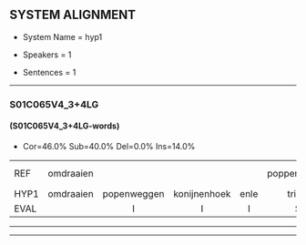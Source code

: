 
## SYSTEM ALIGNMENT

- System Name = hyp1

- Speakers = 1

- Sentences = 1

---

### S01C065V4_3+4LG

#### (S01C065V4_3+4LG-words)

- Cor=46.0%	Sub=40.0%	Del=0.0%	Ins=14.0%

|  |  |  |  |  |  |  |  |  |  |  |  |  |  |  |  |  |  |  |  |  |  |  |  |  |  |  |  |  |  |  |  |  |  |  |  |  |  |  |  |  |  |  |  |  |  |  |  |  |  |  |
|:--- |:---:|:---:|:---:|:---:|:---:|:---:|:---:|:---:|:---:|:---:|:---:|:---:|:---:|:---:|:---:|:---:|:---:|:---:|:---:|:---:|:---:|:---:|:---:|:---:|:---:|:---:|:---:|:---:|:---:|:---:|:---:|:---:|:---:|:---:|:---:|:---:|:---:|:---:|:---:|:---:|:---:|:---:|:---:|:---:|:---:|:---:|:---:|:---:|:---:|:---:|
| REF | omdraaien |  |  |  | poppenwagen | konijnenhok | elastiekje | ruziemaken | teddybeer | dierentuin | paddenstoelen | verstoppertje |  | * | wasmachine | fototoestel | toiletpapier | vrachtwagen | buurmannen | vogelkooi*(vogelkooien) | olifant | schommelen | iedereen |  | schoenenwinkel | knutselen | * | ophangen | verjaardag | sprookjesboek | tandenborstel | lucifer | slaapkamer | achterdeur | ziekenhuis | nieuwsgierig | afblijven | kabouter |  |  | * | washandje | sneeuwwitje | goeiendag | vakantie | limonade | autorijden | eindelijk | familie | chocolade |
| HYP1 | omdraaien | popenweggen | konijnenhoek | enle | tricie | ruzie | maken | daddi | weer | dierentuin | paddestoelen | verstoppertje | m | was | machine | fautotoestel | toiletpapier | vrachtwagen | buurmannen | vogelkooien | olifant | schomeln | iedereen | schoene | winkel | knutselen | om | ophangen | verjaardag | sprookjesboek | tandenborstel | lucifer | slaapkamer | achterdeur | zekerus | nieuwsgierig | ablijven | kabouter | wasam | was | handje | se | witje | goeiendag | vakantie | limonade | autorijde | eindelijk | familie | cucoladen |
| EVAL |  | I | I | I | S | S | S | S | S |  | S |  | I | S | S | S |  |  |  | S |  | S |  | I | S |  | S |  |  |  |  |  |  |  | S |  | S |  | I | I | S | S | S |  |  |  | S |  |  | S |
---

---
